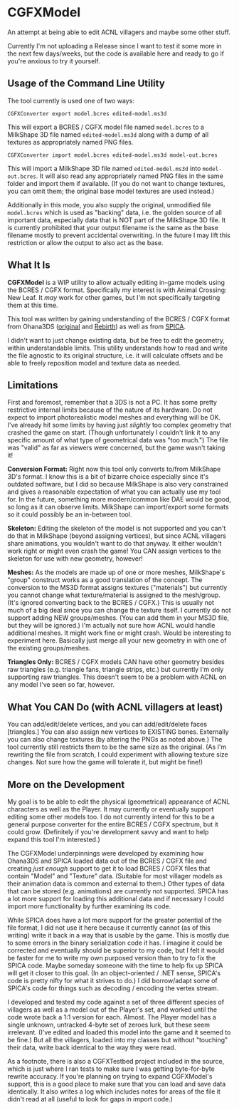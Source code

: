 # CGFXModel
An attempt at being able to edit ACNL villagers and maybe some other stuff.

Currently I'm not uploading a Release since I want to test it some more in the next few days/weeks, but the code is available here and ready to go if you're anxious to try it yourself.


## **Usage of the Command Line Utility**

The tool currently is used one of two ways:

`CGFXConverter export model.bcres edited-model.ms3d`

This will export a BCRES / CGFX model file named `model.bcres` to a MilkShape 3D file named `edited-model.ms3d` along with a dump of all textures as appropriately named PNG files.


`CGFXConverter import model.bcres edited-model.ms3d model-out.bcres`

This will import a MilkShape 3D file named `edited-model.ms3d` into `model-out.bcres`. It will also read any appropriately named PNG files in the same folder and import them if available. (If you do not want to change textures, you can omit them; the original base model textures are used instead.)

Additionally in this mode, you also supply the original, unmodified file `model.bcres` which is used as "backing" data, i.e. the golden source of all important data, especially data that is NOT part of the MilkShape 3D file. It is currently prohibited that your output filename is the same as the base filename mostly to prevent accidental overwriting. In the future I may lift this restriction or allow the output to also act as the base.


## **What It Is**

**CGFXModel** is a WIP utility to allow actually editing in-game models using the BCRES / CGFX format. Specifically my interest is with Animal Crossing: New Leaf. It *may* work for other games, but I'm not specifically targeting them at this time.

This tool was written by gaining understanding of the BCRES / CGFX format from Ohana3DS ([original](https://github.com/dnasdw/Ohana3DS) and [Rebirth](https://github.com/gdkchan/Ohana3DS-Rebirth)) as well as from [SPICA](https://github.com/gdkchan/SPICA).

I didn't want to just change existing data, but be free to edit the geometry, within understandable limits. This utility understands how to read and write the file agnostic to its original structure, i.e. it will calculate offsets and be able to freely reposition model and texture data as needed.


## **Limitations**

First and foremost, remember that a 3DS is not a PC. It has some pretty restrictive internal limits because of the nature of its hardware. Do not expect to import photorealistic model meshes and everything will be OK. I've already hit some limits by having just *slightly* too complex geometry that crashed the game on start. (Though unfortunately I couldn't link it to any specific amount of what type of geometrical data was "too much.") The file was "valid" as far as viewers were concerned, but the game wasn't taking it!

**Conversion Format:** Right now this tool only converts to/from MilkShape 3D's format. I know this is a bit of bizarre choice especially since it's outdated software, but I did so because MilkShape is also very constrained and gives a reasonable expectation of what you can actually use my tool for. In the future, something more modern/common like DAE would be good, so long as it can observe limits. MilkShape can import/export some formats so it could possibly be an in-between tool.

**Skeleton:** Editing the skeleton of the model is not supported and you can't do that in MilkShape (beyond assigning vertices), but since ACNL villagers share animations, you wouldn't want to do that anyway. It either wouldn't work right or might even crash the game! You CAN assign vertices to the skeleton for use with new geometry, however!

**Meshes:** As the models are made up of one or more meshes, MilkShape's "group" construct works as a good translation of the concept. The conversion to the MS3D format assigns textures ("materials") but currently you cannot change what texture/material is assigned to the mesh/group. (It's ignored converting back to the BCRES / CGFX.) This is usually not much of a big deal since you can change the texture itself. I currently do not support adding NEW groups/meshes. (You can add them in your MS3D file, but they will be ignored.) I'm actually not sure how ACNL would handle additional meshes. It might work fine or might crash. Would be interesting to experiment here. Basically just merge all your new geometry in with one of the existing groups/meshes.

**Triangles Only:** BCRES / CGFX models CAN have other geometry besides raw triangles (e.g. triangle fans, triangle strips, etc.) but currently I'm only supporting raw triangles. This doesn't seem to be a problem with ACNL on any model I've seen so far, however.


## **What You CAN Do (with ACNL villagers at least)**

You can add/edit/delete vertices, and you can add/edit/delete faces [triangles.] You can also assign new vertices to EXISTING bones. Externally you can also change textures (by altering the PNGs as noted above.) The tool currently still restricts them to be the same size as the original. (As I'm rewriting the file from scratch, I could experiment with allowing texture size changes. Not sure how the game will tolerate it, but might be fine!)


## **More on the Development**

My goal is to be able to edit the physical (geometrical) appearance of ACNL characters as well as the Player. It may currently or eventually support editing some other models too. I do not currently intend for this to be a general purpose converter for the entire BCRES / CGFX spectrum, but it could grow. (Definitely if you're development savvy and want to help expand this tool I'm interested.)

The CGFXModel underpinnings were developed by examining how Ohana3DS and SPICA loaded data out of the BCRES / CGFX file and creating *just enough* support to get it to load BCRES / CGFX files that contain "Model" and "Texture" data. (Suitable for most villager models as their animation data is common and external to them.) Other types of data that can be stored (e.g. animations) are currently not supported. SPICA has a lot more support for loading this additional data and if necessary I could import more functionality by further examining its code.

While SPICA does have a lot more support for the greater potential of the file format, I did not use it here because it currently cannot (as of this writing) write it back in a way that is usable by the game. This is mostly due to some errors in the binary serialization code it has. I imagine it could be corrected and eventually should be superior to my code, but I felt it would be faster for me to write my own purposed version than to try to fix the SPICA code. Maybe someday someone with the time to help fix up SPICA will get it closer to this goal. (In an object-oriented / .NET sense, SPICA's code is pretty nifty for what it strives to do.) I did borrow/adapt some of SPICA's code for things such as decoding / encoding the vertex stream.

I developed and tested my code against a set of three different species of villagers as well as a model out of the Player's set, and worked until the code wrote back a 1:1 version for each. Almost. The Player model has a single unknown, untracked 4-byte set of zeroes lurk, but these seem irrelevant. (I've edited and loaded this model into the game and it seemed to be fine.) But all the villagers, loaded into my classes but without "touching" their data, write back identical to the way they were read.

As a footnote, there is also a CGFXTestbed project included in the source, which is just where I ran tests to make sure I was getting byte-for-byte rewrite accuracy. If you're planning on trying to expand CGFXModel's support, this is a good place to make sure that you can load and save data identically. It also writes a log which includes notes for areas of the file it didn't read at all (useful to look for gaps in import code.)
